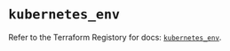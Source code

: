 # `kubernetes_env`

Refer to the Terraform Registory for docs: [`kubernetes_env`](https://registry.terraform.io/providers/hashicorp/kubernetes/2.25.2/docs/resources/env).
